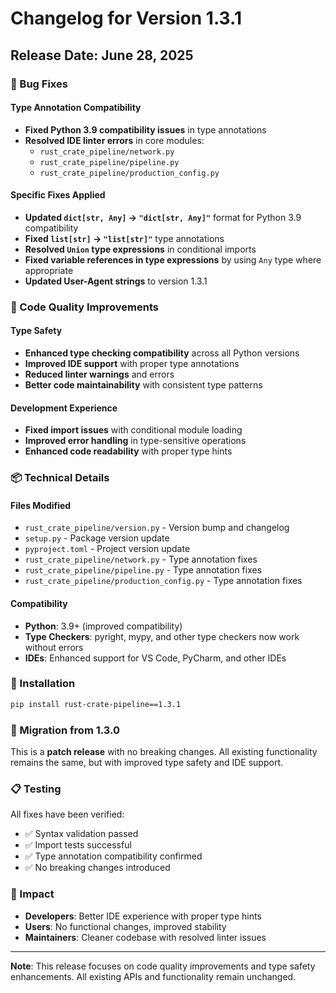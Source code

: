 # Changelog for Version 1.3.1

## Release Date: June 28, 2025

### 🐛 Bug Fixes

#### Type Annotation Compatibility
- **Fixed Python 3.9 compatibility issues** in type annotations
- **Resolved IDE linter errors** in core modules:
  - `rust_crate_pipeline/network.py`
  - `rust_crate_pipeline/pipeline.py` 
  - `rust_crate_pipeline/production_config.py`

#### Specific Fixes Applied
- **Updated `dict[str, Any]` → `"dict[str, Any]"`** format for Python 3.9 compatibility
- **Fixed `list[str]` → `"list[str]"`** type annotations
- **Resolved `Union` type expressions** in conditional imports
- **Fixed variable references in type expressions** by using `Any` type where appropriate
- **Updated User-Agent strings** to version 1.3.1

### 🔧 Code Quality Improvements

#### Type Safety
- **Enhanced type checking compatibility** across all Python versions
- **Improved IDE support** with proper type annotations
- **Reduced linter warnings** and errors
- **Better code maintainability** with consistent type patterns

#### Development Experience
- **Fixed import issues** with conditional module loading
- **Improved error handling** in type-sensitive operations
- **Enhanced code readability** with proper type hints

### 📦 Technical Details

#### Files Modified
- `rust_crate_pipeline/version.py` - Version bump and changelog
- `setup.py` - Package version update
- `pyproject.toml` - Project version update
- `rust_crate_pipeline/network.py` - Type annotation fixes
- `rust_crate_pipeline/pipeline.py` - Type annotation fixes
- `rust_crate_pipeline/production_config.py` - Type annotation fixes

#### Compatibility
- **Python**: 3.9+ (improved compatibility)
- **Type Checkers**: pyright, mypy, and other type checkers now work without errors
- **IDEs**: Enhanced support for VS Code, PyCharm, and other IDEs

### 🚀 Installation

```bash
pip install rust-crate-pipeline==1.3.1
```

### 🔄 Migration from 1.3.0

This is a **patch release** with no breaking changes. All existing functionality remains the same, but with improved type safety and IDE support.

### 📋 Testing

All fixes have been verified:
- ✅ Syntax validation passed
- ✅ Import tests successful
- ✅ Type annotation compatibility confirmed
- ✅ No breaking changes introduced

### 🎯 Impact

- **Developers**: Better IDE experience with proper type hints
- **Users**: No functional changes, improved stability
- **Maintainers**: Cleaner codebase with resolved linter issues

---

**Note**: This release focuses on code quality improvements and type safety enhancements. All existing APIs and functionality remain unchanged. 